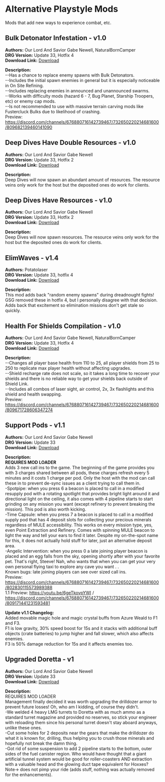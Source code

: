 # Alternative Playstyle Mods

Mods that add new ways to experience combat, etc.

<!-- mod list -->

## Bulk Detonator Infestation - v1.0
**Authors:** Our Lord And Savior Gabe Newell, NaturalBornCamper  
**DRG Version:** Update 33, Hotfix 4  
**Download Link:** [Download](https://github.com/ArcticEcho/DRG-Mods/raw/1419907276d205c78b48bc123874111edf812440/Gameplay/Gamemodes/Alternative%20playstyles/Bulk%20Detonator%20Infestation%20-%20V1.0%20_P.pak)  

**Description:**  
--Has a chance to replace enemy spawns with Bulk Detonators.  
--Includes the initial spawn enemies in general but it is especially noticeable in On Site Refining.  
--Includes replacing enemies in announced and unannounced swarms.    
--Works with difficulty mods (hazard 6 - 7, Bug Planet, Starship Troopers, etc) or enemy cap mods.  
--Is not recommended to use with massive terrain carving mods like Fustercluck Bulks due to likelihood of crashing.  
Preview: https://discord.com/channels/676880716142739467/732650220214681600/809682139460141090

## Deep Dives Have Double Resources - v1.0
**Authors:** Our Lord And Savior Gabe Newell  
**DRG Version:** Update 33, Hotfix 2  
**Download Link:** [Download](https://github.com/ArcticEcho/DRG-Mods/raw/c230c21f490d649f7616bee6e6a4ac8b08895e04/Gameplay/Gamemodes/Alternative%20playstyles/Deep%20Dives%20Have%20Double%20Resources%20-%20V1.0%20_P.pak)  

**Description:**  
Deep Dives will now spawn an abundant amount of resources.  The resource veins only work for the host but the deposited ones do work for clients.

## Deep Dives Have Resources - v1.0
**Authors:** Our Lord And Savior Gabe Newell  
**DRG Version:** Update 33, Hotfix 2  
**Download Link:** [Download](https://github.com/ArcticEcho/DRG-Mods/raw/db3df3748dc39156b213cc248c41115d06de793b/Gameplay/Gamemodes/Alternative%20playstyles/Deep%20Dives%20Have%20Resources%20-%20V1.0%20_P.pak)  

**Description:**  
Deep Dives will now spawn resources.  The resource veins only work for the host but the deposited ones do work for clients.

## ElimWaves - v1.4
**Authors:** Potatolaser  
**DRG Version:** Update 33, hotfix 4  
**Download Link:** [Download](https://github.com/ArcticEcho/DRG-Mods/raw/ed28ff444cc6b3b73847e7ca01a6bf1697db90af/Gameplay/Gamemodes/Alternative%20playstyles/ElimWaves%20-%20V1.4%20_P.pak)  

**Description:**  
This mod adds back "random enemy spawns" during dreadnought fights! GSG removed these in hotfix 4, but I personally disagree with that decision. Adds back that excitement so elimination missions don't get stale so quickly.

## Health For Shields Compilation - v1.0
**Authors:** Our Lord And Savior Gabe Newell, NaturalBornCamper  
**DRG Version:** Update 33, Hotfix 4  
**Download Link:** [Download](https://github.com/ArcticEcho/DRG-Mods/raw/cb43fc479167ce410a2cec62d1e9444e9aba80a9/Gameplay/Gamemodes/Alternative%20playstyles/Health%20For%20Shields%20Compilation%20-%20V1.0.zip)  

**Description:**  
--Changes all player base health from 110 to 25, all player shields from 25 to 250 to replicate max player health without affecting upgrades.  
--Shield recharge rate does not scale, so it takes a long time to recover your shields and there is no reliable way to get your shields back outside of Shield Link.  
--Includes all combos of laser sight, air control, 2x, 3x flashlights and this shield and health swapping.  
Preview: https://discord.com/channels/676880716142739467/732650220214681600/809671728606347274

## Support Pods - v1.1
**Authors:** Our Lord And Savior Gabe Newell  
**DRG Version:** Update 33  
**Download Link:** [Download](https://github.com/ArcticEcho/DRG-Mods/raw/4cc16cdb57ec25575f71f4c74b6e608e89ce69ab/Gameplay/Gamemodes/Alternative%20playstyles/Support%20Pods%20-%20V1.1%20_P.pak)  

**Description:**  
**REQUIRES MOD LOADER**  
Adds 3 new call ins to the game. The beginning of the game provides you with 3 charges shared between all pods, these charges refresh every 5 minutes and it costs 1 charge per pod. Only the host with the mod can call these in to prevent de-sync issues as a client trying to call them in.  
-Spotpipe: when you press 6 a beacon is placed to call in a modified resupply pod with a rotating spotlight that provides bright light around it and directional light on the ceiling, it also comes with 4 pipeline starts to start grinding on any mission you want (except refinery to prevent breaking the mission). This pod is also worth kicking.  
-Time Capsule: when you press 7 a beacon is placed to call in a modified supply pod that has 4 deposit slots for collecting your precious minerals regardless of MULE accessibility. This works on every mission type, yes, even Point Extraction and Refinery. Comes with spinning MULE beacon to light the way and tell your ears to find it later. Despite my on-the-spot name for this, it does not actually hold stuff for later, just an alternative deposit area.  
-Angelic Intervention: when you press 0 a late joining player beacon is placed and an egg falls from the sky, opening shortly after with your favorite pet. That's right, Steeve! Nah, who wants that when you can get your very own personal flying taxi to explore any cave you want . .  
Known bugs: late joining players can see over sized call ins.  
Preview: https://discord.com/channels/676880716142739467/732650220214681600/802830115573989388  
1.1 Preview: https://youtu.be/6geTkovpYWI / https://discord.com/channels/676880716142739467/732650220214681600/809171441231593481

**Update v1.1 Changelog:**  
Added movable magic hole and magic crystal buffs from Azure Weald to F1 and F3.  
F1 is low gravity, 30% speed boost for 15s and it stacks with additional buff objects (crate batteries) to jump higher and fall slower, which also affects enemies.  
F3 is 50% damage reduction for 15s and it affects enemies too.

## Upgraded Doretta - v1
**Authors:** Our Lord And Savior Gabe Newell  
**DRG Version:** Update 33  
**Download Link:** [Download](https://github.com/ArcticEcho/DRG-Mods/raw/ef646ed72ccfef8de9aa1d3e2c98f430c9a48cdb/Gameplay/Gamemodes/Alternative%20playstyles/Upgraded%20Doretta%20-%20V1%20_P.pak)  

**Description:**  
REQUIRES MOD LOADER  
Management finally decided it was worth upgrading the drilldozer armor to prevent future losses!  Oh, who am I kidding, of course they didn't.  
-We welded 4 heavy LMG turrets to Doretta with as much ammo as a standard turret magazine and provided no reserves, so stick your engineer with reloading them since his personal turret doesn't stay aboard anyways, unlike these ones.  
-Cut some holes for 2 deposits near the gears that make the drilldozer do what it is known for, drilling, thus helping you to crush those minerals and hopefully not break the damn thing.  
-Got rid of some suspension to add 2 pipeline starts to the bottom, outer sides of the fuel canister region.  Who would have thought that a giant artificial tunnel system would be good for roller-coasters AND extraction with a valuable head and the glowing duct tape equivalent for Hoxxes?  
Note-> does not pimp your ride (adds stuff, nothing was actually removed for the enhancements).